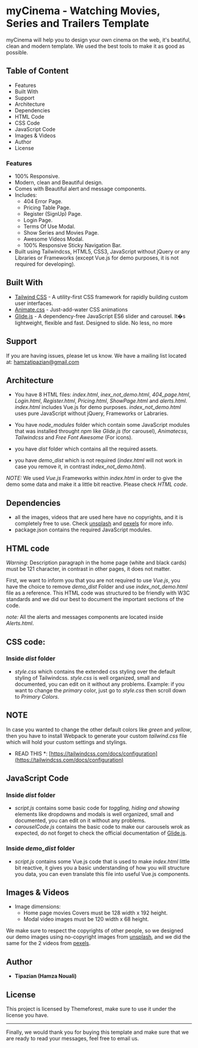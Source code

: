 # myCinema - Watching Movies, Series and Trailers Template

myCinema will help you to design your own cinema on the web, it's beatiful, 
clean and modern template.
We used the best tools to make it as good as possible.

## Table of Content

- Features
- Built With
- Support
- Architecture
- Dependencies
- HTML Code
- CSS Code
- JavaScript Code
- Images & Videos
- Author
- License

### Features

- 100% Responsive.
- Modern, clean and Beautiful design.
- Comes with Beautiful alert and message components.
- Includes:
  - 404 Error Page.
  - Pricing Table Page.
  - Register (SignUp) Page.
  - Login Page.
  - Terms Of Use Modal.
  - Show Series and Movies Page.
  - Awesome Videos Modal.
  - 100% Responsive Sticky Navigation Bar.
- Built using Tailwindcss, HTML5, CSS3, JavaScript without jQuery or any 
Libraries or Frameworks (except Vue.js for demo purposes, it is not required for developing).

## Built With

* [Tailwind CSS](https://tailwindcss.com/docs/what-is-tailwind/) - A utility-first CSS framework for rapidly building custom user interfaces.
* [Animate.css](https://daneden.github.io/animate.css/?) - Just-add-water CSS animations
* [Glide.js](https://glidejs.com/) - A dependency-free JavaScript ES6 slider and carousel. It�s lightweight, flexible and fast. Designed to slide. No less, no more

## Support

If you are having issues, please let us know.
We have a mailing list located at: hamzatipazian@gmail.com


## Architecture

- You have 8 HTML files: *index.html*, *inex_not_demo.html*, *404_page.html*, *Login.html*, *Register.html*, *Pricing.html*, *ShowPage.html* and *alerts.html*.
*index.html* includes Vue.js for demo purposes.
*index_not_demo.html* uses pure JavaScript without jQuery, Frameworks or Labraries.
 
- You have *node_modules* folder which contain some JavaScript modules that was installed throught *npm* like *Glide.js* (for carousel), *Animatecss*, *Tailwindcss* and *Free Font Awesome* (For icons).

- you have *dist* folder which contains all the required assets.
- you have *demo_dist* which is not required (*index.html* will not work in case you remove 
it, in contrast *index_not_demo.html*).

*NOTE:* 
We used *Vue.js* Frameworks within *index.html* in order to give the demo some data and make it a little bit reactive. Please check *HTML code*.


## Dependencies

- all the images, videos that are used here have no copyrights, and it is completely free to use.
Check [unsplash](https://unsplash.com) and [pexels](https://pexels.com)  for more info.
- package.json contains the required JavaScript modules. 

## HTML code

*Warning*: Description paragraph in the home page (white and black cards) must be 121 character, in contrast in other pages, it does not matter.

First, we want to inform you that you are not required to use *Vue.js*, you have the choice to remove *demo_dist* Folder and use *index_not_demo.html* file as a reference.
This HTML code was structured to be friendly with W3C standards and we did our best to document the important sections of the code.

*note:* All the alerts and messages components are located inside *Alerts.html*.

## CSS code:

### Inside *dist* folder

- *style.css* which contains the extended css styling over the default styling of Tailwindcss. *style.css* is well organized, small and documented, you can edit on it without any problems. 
Example: if you want to change the *primary* color, just go to *style.css* then scroll down to *Primary Colors*.

## NOTE

In case you wanted to change the other default colors like *green* and *yellow*, then you have to install Webpack to generate your custom *tailwind.css* file which will hold your custom settings and stylings.
* READ THIS *: 
[https://tailwindcss.com/docs/configuration](https://tailwindcss.com/docs/configuration)

## JavaScript Code 

### Inside *dist* folder

- *script.js* contains some basic code for *toggling, hiding and showing* elements like dropdowns and modals  is well 
organized, small and documented, you can edit on it without any problems.
- *carouselCode.js* contains the basic code to make our carousels wrok as expected, do not forget to check the official
documentation of [Glide.js](https://glidejs.com/).

### Inside *demo_dist* folder

- *script.js* contains some Vue.js code that is used to make *index.html* little bit reactive, it gives you a basic 
understanding of how you will structure you data, you can even translate this file into useful Vue.js components.

## Images & Videos

- Image dimensions:
  - Home page movies Covers must be 128 width x 192 height.
  - Modal video images must be 120 width x 68 height.

We make sure to respect the copyrights of other people, so we designed our demo images using no-copyright images from
[unsplash](http://unsplash.com), and we did the same for the 2 videos from [pexels](http://pexels.com).



## Author

* **Tipazian (Hamza Nouali)**

## License

This project is licensed by Themeforest, make sure to use it under the license you have.

----------------------------------------------------------------------------------------------------------------------

Finally, we would thank you for buying this template and make sure that we are ready to read your messages, feel free 
to email us.
